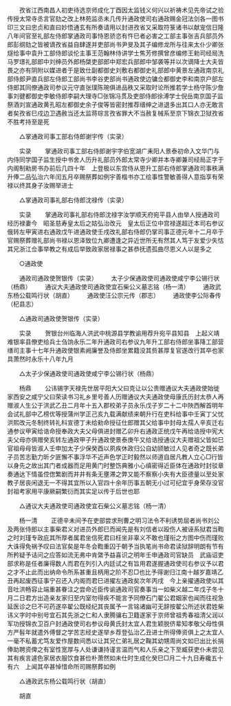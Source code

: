 <!-- { "loadSidebar": true } -->
　　孜省江西南昌人初吏待选京师成化丁酉因太监钱义何兴以祈祷术见先帝试之验传授太常寺丞言官劾之改上林苑监丞未几传升通政使司右通政赐金冠法剑各一图书印三文曰忠贞和直曰妙悟通玄有所奏请用以封进孜省又采取符箓诸书以献宠信日隆八年间官至礼部左侍郎掌通政司事恃恩骄恣有忤巳者必害之工部主事张吉兵部员外郎彭纲劾之皆被谪孜省益自肆遂并吏部尚书尹旻及其子编修龙所与往来太仆少卿张燧给事中袁升工部侍郎谈伦主事王范翰林侍讲学士焦芳修撰曾彦编修王勑司经局洗马罗璟礼部郎中刘绅员外郎杨棨吏部郎中郑宏兵部郎中邹袭等并以次谪降士大夫皆畏之亦有阴附以媒进者于是致仕副都御史刘敷右都御史礼部郎中黄景左通政南京礼部侍郎尹直兵部左侍郎工部尚书李谷吏部尚书通政使边镛佥都御史李和南京户部左侍郎其同僚通政司参议元守直张璞陈琬俱进品秩又采取时论所推若学士杨守陈少詹事刘徤都御史李敏侍郎李嗣大理寺□张锦冯贯及吏部侍郎徐溥学士倪岳南京国子监祭酒刘宣通政黄孔昭左都御史余子俊等皆密封推荐缙绅之进退多出其口人亦无敢言者矣孜省巳戍边卫遇赦当还太监蒋琮言孜省罪大不当赦复械系至京下锦衣卫狱孜省不胜考持至是死 

　　△掌通政司事工部右侍郎谢宇传（实录） 

　　实录 
　　掌通政司事工部右侍郎谢宇字伯宽湖广耒阳人景泰初命入文华门与内侍同学国子监生授中书舍人历升礼部员外郎太常寺少卿并本寺卿兼司经局正字于内阁制勑房书办前后几四十年　上登极以东宫侍从恩升工部右侍郎掌通政司事秩满升俸二品弘治六年闰五月卒赐祭葬如例宇善楷书亦工绘事性警敏善得人意指享有荣禄以终其身子汝赐举进士 

　　△掌通政司事礼部右侍郎沈禄传（实录） 

　　实录 
　　掌通政司事礼部右侍郎沈禄字汝学顺天府宛平县人由举人授通政司经历禄妻今　昭圣慈寿皇太后之姑弘治改元　皇太后正位中宫禄遂超迁本司右参议俄转左甲寅进右通政戊午进通政使壬戌改礼部右侍郎仍掌司事正德元年十二月卒于官赐祭葬赠礼部尚书禄以恩泽致位九卿遭逢之异近世所无有然其人笃于友爱少失怙其兄浙江佥事举教之有成后举致政家居禄事之甚恭抚遗孤曲尽恩义人以是多之 

　　○通政使 

　　通政司通政使贺银传（实录） 
　　太子少保通政使司通政使咸宁李公锡行状（杨鼎） 
　　通议大夫通政使司通政使宜石柴公义墓志铭（杨一清） 
　　通政武东杨公载鸣行状（胡直） 
　　通政使汪公宗元传（郡志） 
　　通政使李公际春传（杞县志） 

　　△通政司通政使贺银传（实录） 

　　实录 
　　贺银台州临海人洪武中桃源县学教谕用荐升宛平县知县　上起义靖难银率县僚吏给兵士刍饷永乐二年升通政司右参议九年升工部右侍郎坐事降工部营缮司主事十七年升通政使银素阙廉誉及侍郎坐累籍没其赀甚厚复官遂改行其卒也家具萧然时永乐十八年九月 

　　△太子少保通政使司通政使咸宁李公锡行状（杨鼎） 

　　杨鼎 
　　公讳锡字天禄先世居平阳大父曰克让以公贵赠通议大夫通政使始徙家西安之咸宁父曰荣读书习礼乡里号善人历赠通议大夫通政使母康氏历封太恭人再赠淑人生公于洪武乙丑二月年十五入郡校弟子员永乐戊子岁二十二中陜西解首明年会试礼部中乙榜优等授蒲州学正己亥九载满献绩来朝升行在吏科给事中壬寅丁父忧洪熙改元冬制终转礼科宣德丁未给勑命授征仕郎赠其父给事中封母太孺人辛亥迁右通参议甲寅给诰命授奉政大夫父母俱进封赠乙卯升右通政正统戊午再给诰授中宪大夫父母亦俱赠癸亥转左通政甲子升通政使景泰庚午又给诰授通议大夫赠祖父皆如巳官祖母母皆淑人壬申加太子少保癸酉以夙疾休政归公自幼颕敏过人见者奇之既长弟子员苦志勤力昕夕匪懈不事浮华不近声色学正时毅然以师道自居凡教人立心□行皆以身先之故出其门者成器而足用黄门时整饬典雅小心缜密得近臣体在通政时封驳章奏通达下情虽倥偬繁剧而井井有条无壅滞之弊又能不察察小失有大臣德量以至处家教子居丧闲退无一不得其宜所以入官四十余年历事五朝无小过可纪宜乎身荣存没官封祖考家用平康厥嗣繁衍而其实足以传于后世也耶 

　　△通议大夫通政使司通政使宜石柴公义墓志铭（杨一清） 

　　杨一清 
　　正德辛未间予在吏部尝求刑曹之明习法令不利诱势屈者尚书刘公及两张侍郎以主事柴君义对进员外郎巳而闻先是有刘信者以殴伤人被诬系狱君当鞫之时刘瑾专政庇其所厚者属君坐信死君曰枉坐非辜义不敢也瑾衔之方图中伤而瑾败大诛得免祸予叹曰法官矣是年冬会鞫重囚于朝予当执笔尚书命君读狱辞明朗有节有所矜疑予诘问之应答如流无弗中肯綮予益喜识之明年壬申通政司官缺员　武庙诏吏部求称是任者廉得数人而君在列引入内廷试之有旨用君遂握通政使司右参议予以君之才不止此而出纳命令所系甚重且柄用之阶不忍□也比予得谢归江南十越岁嘉靖乙丑再起废西征事宁召还入内阁而君巳进擢左通政矣次年丙戌　今上亲擢通政使以其音吐洪畅容止端重甚眷注之尝命近臣传谕通政司官奏事当一如柴义越二年戊子冬十月二日君方出造亲友家归至内室勿得疾不能言予同僚石门翟公君姻家也闻而往视急延医诊之巳不可药遂卒翟公既经纪其丧属予一言铭诸幽可无辞按翟公所述状君姓柴讳义字时中别号宜石其先浙之仁和人隶腾骧右卫籍遂家于京师曾祖秀春祖清父润以军功授锦衣卫百户封通政使司右参议母黄氏封太宜人君生颖脱侪辈知孝敬父母性俱方严髫年就遣外傅督之学苦志经史遂举乡荐登弘治乙丑进士所得俸资俱上之太宜人一毫不私蓄尤笃友爱作屋数间悉以让其兄仁弟礼居之鞠其幼甥周尚文如巳出比长捐俸助聘资俾之有室性宽厚与人处谦谦持谨言温而气和人乐亲之下至臧获吏仆未尝见其有疾言遽色家居衣服饮食甚俭朴萧然如未仕时生成化癸巳□月二十九日寿纔五十有六　上闻其卒甚悼惜命所司赐祭葬如例 

　　△通政武东杨公载鸣行状（胡直） 

　　胡直 
